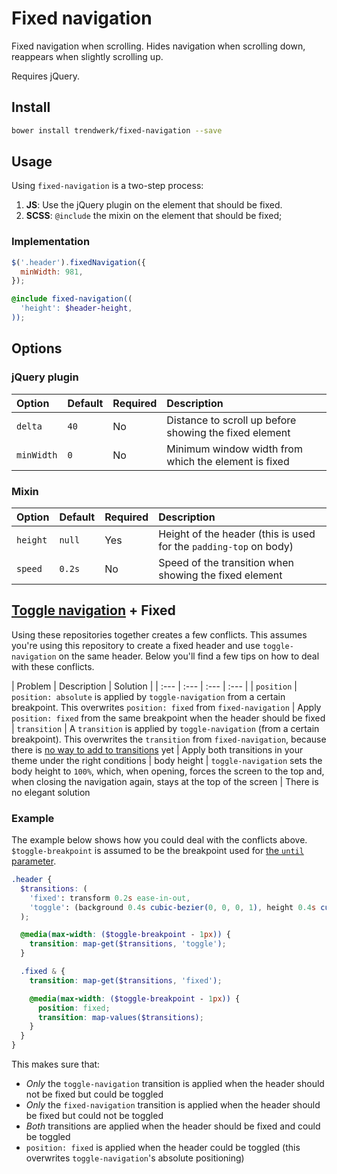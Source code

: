# Fixed navigation
Fixed navigation when scrolling. Hides navigation when scrolling down, reappears when slightly scrolling up.

Requires jQuery.

## Install
```sh
bower install trendwerk/fixed-navigation --save
```

## Usage
Using `fixed-navigation` is a two-step process:

1. **JS**: Use the jQuery plugin on the element that should be fixed.
2. **SCSS**: `@include` the mixin on the element that should be fixed;

### Implementation

```js
$('.header').fixedNavigation({
  minWidth: 981,
});
```

```scss
@include fixed-navigation((
  'height': $header-height,
));
```

## Options

### jQuery plugin

| Option | Default | Required | Description |
| :--- | :--- | :--- | :--- |
| `delta` | `40` | No | Distance to scroll up before showing the fixed element
| `minWidth` | `0` | No | Minimum window width from which the element is fixed

### Mixin

| Option | Default | Required | Description |
| :--- | :--- | :--- | :--- |
| `height` | `null` | Yes | Height of the header (this is used for the `padding-top` on body)
| `speed` | `0.2s` | No | Speed of the transition when showing the fixed element

## [Toggle navigation](https://github.com/trendwerk/toggle-navigation) + Fixed
Using these repositories together creates a few conflicts. This assumes you're using this repository to create a fixed header and use `toggle-navigation` on the same header. Below you'll find a few tips on how to deal with these conflicts.

| Problem | Description | Solution |
| :--- | :--- | :--- | :--- |
| `position` | `position: absolute` is applied by `toggle-navigation` from a certain breakpoint. This overwrites `position: fixed` from `fixed-navigation` | Apply `position: fixed` from the same breakpoint when the header should be fixed
| `transition` | A `transition` is applied by `toggle-navigation` (from a certain breakpoint). This overwrites the `transition` from `fixed-navigation`, because there is [no way to add to transitions](https://github.com/sass/sass/issues/249) yet | Apply both transitions in your theme under the right conditions
| body height | `toggle-navigation` sets the body height to `100%`, which, when opening, forces the screen to the top and, when closing the navigation again, stays at the top of the screen | There is no elegant solution


### Example
The example below shows how you could deal with the conflicts above. `$toggle-breakpoint` is assumed to be the breakpoint used for [the `until` parameter](https://github.com/trendwerk/toggle-navigation#until).

```scss
.header {
  $transitions: (
    'fixed': transform 0.2s ease-in-out,
    'toggle': (background 0.4s cubic-bezier(0, 0, 0, 1), height 0.4s cubic-bezier(0, 0, 0, 1)),
  );

  @media(max-width: ($toggle-breakpoint - 1px)) {
    transition: map-get($transitions, 'toggle');
  }

  .fixed & {
    transition: map-get($transitions, 'fixed');

    @media(max-width: ($toggle-breakpoint - 1px)) {
      position: fixed;
      transition: map-values($transitions);
    }
  }
}
```

This makes sure that:

- *Only* the `toggle-navigation` transition is applied when the header should not be fixed but could be toggled
- *Only* the `fixed-navigation` transition is applied when the header should be fixed but could not be toggled
- *Both* transitions are applied when the header should be fixed and could be toggled
- `position: fixed` is applied when the header could be toggled (this overwrites `toggle-navigation`'s absolute positioning)
